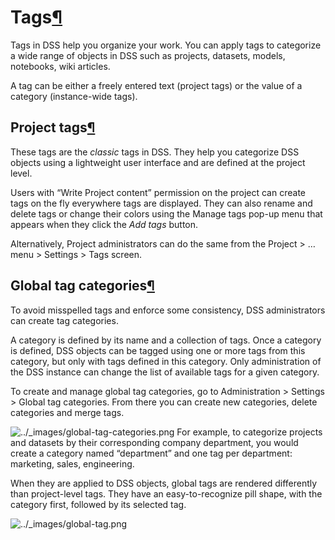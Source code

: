 Tags[¶](#tags "Permalink to this heading")
==========================================


Tags in DSS help you organize your work. You can apply tags to categorize a wide range of objects in DSS such as
projects, datasets, models, notebooks, wiki articles.


A tag can be either a freely entered text (project tags) or the value of a category (instance\-wide tags).



Project tags[¶](#project-tags "Permalink to this heading")
----------------------------------------------------------


These tags are the *classic* tags in DSS. They help you categorize DSS objects using a lightweight user interface and
are defined at the project level.


Users with “Write Project content” permission on the project can create tags on the fly everywhere tags are displayed.
They can also rename and delete tags or change their colors using the Manage tags pop\-up menu that appears when they
click the *Add tags* button.


Alternatively, Project administrators can do the same from the Project \> … menu \> Settings \> Tags screen.




Global tag categories[¶](#global-tag-categories "Permalink to this heading")
----------------------------------------------------------------------------


To avoid misspelled tags and enforce some consistency, DSS administrators can create tag categories.


A category is defined by its name and a collection of tags. Once a category is defined, DSS objects can be tagged using
one or more tags from this category, but only with tags defined in this category. Only administration of the DSS
instance can change the list of available tags for a given category.


To create and manage global tag categories, go to Administration \> Settings \> Global tag categories. From there you
can create new categories, delete categories and merge tags.


![../_images/global-tag-categories.png](../_images/global-tag-categories.png)
For example, to categorize projects and datasets by their corresponding company department, you would create a category
named “department” and one tag per department: marketing, sales, engineering.


When they are applied to DSS objects, global tags are rendered differently than project\-level tags. They have an
easy\-to\-recognize pill shape, with the category first, followed by its selected tag.


![../_images/global-tag.png](../_images/global-tag.png)